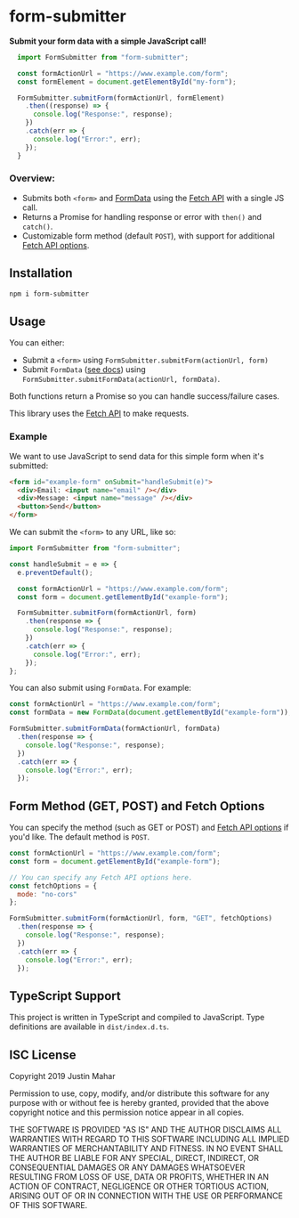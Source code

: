 # form-submitter

**Submit your form data with a simple JavaScript call!**

```js
  import FormSubmitter from "form-submitter";

  const formActionUrl = "https://www.example.com/form";
  const formElement = document.getElementById("my-form");

  FormSubmitter.submitForm(formActionUrl, formElement)
    .then((response) => {
      console.log("Response:", response);
    })
    .catch(err => {
      console.log("Error:", err);
    });
  }
```

### Overview:

- Submits both `<form>` and [FormData](https://developer.mozilla.org/en-US/docs/Web/API/FormData) using the [Fetch API](https://developer.mozilla.org/en-US/docs/Web/API/Fetch_API) with a single JS call.
- Returns a Promise for handling response or error with `then()` and `catch()`.
- Customizable form method (default `POST`), with support for additional [Fetch API options](https://developer.mozilla.org/en-US/docs/Web/API/WindowOrWorkerGlobalScope/fetch#Parameters).

## Installation

```bash
npm i form-submitter
```

## Usage

You can either:

- Submit a `<form>` using `FormSubmitter.submitForm(actionUrl, form)`
- Submit `FormData` ([see docs](https://developer.mozilla.org/en-US/docs/Web/API/FormData)) using `FormSubmitter.submitFormData(actionUrl, formData)`.

Both functions return a Promise so you can handle success/failure cases.

This library uses the [Fetch API](https://developer.mozilla.org/en-US/docs/Web/API/Fetch_API) to make requests.

### Example

We want to use JavaScript to send data for this simple form when it's submitted:

```html
<form id="example-form" onSubmit="handleSubmit(e)">
  <div>Email: <input name="email" /></div>
  <div>Message: <input name="message" /></div>
  <button>Send</button>
</form>
```

We can submit the `<form>` to any URL, like so:

```js
import FormSubmitter from "form-submitter";

const handleSubmit = e => {
  e.preventDefault();

  const formActionUrl = "https://www.example.com/form";
  const form = document.getElementById("example-form");

  FormSubmitter.submitForm(formActionUrl, form)
    .then(response => {
      console.log("Response:", response);
    })
    .catch(err => {
      console.log("Error:", err);
    });
};
```

You can also submit using `FormData`. For example:

```js
const formActionUrl = "https://www.example.com/form";
const formData = new FormData(document.getElementById("example-form"));

FormSubmitter.submitFormData(formActionUrl, formData)
  .then(response => {
    console.log("Response:", response);
  })
  .catch(err => {
    console.log("Error:", err);
  });
```

## Form Method (GET, POST) and Fetch Options

You can specify the method (such as GET or POST) and [Fetch API options](https://developer.mozilla.org/en-US/docs/Web/API/WindowOrWorkerGlobalScope/fetch#Parameters) if you'd like. The default method is `POST`.

```js
const formActionUrl = "https://www.example.com/form";
const form = document.getElementById("example-form");

// You can specify any Fetch API options here.
const fetchOptions = {
  mode: "no-cors"
};

FormSubmitter.submitForm(formActionUrl, form, "GET", fetchOptions)
  .then(response => {
    console.log("Response:", response);
  })
  .catch(err => {
    console.log("Error:", err);
  });
```

## TypeScript Support

This project is written in TypeScript and compiled to JavaScript. Type definitions are available in `dist/index.d.ts`.

## ISC License

Copyright 2019 Justin Mahar

Permission to use, copy, modify, and/or distribute this software for any purpose with or without fee is hereby granted, provided that the above copyright notice and this permission notice appear in all copies.

THE SOFTWARE IS PROVIDED "AS IS" AND THE AUTHOR DISCLAIMS ALL WARRANTIES WITH REGARD TO THIS SOFTWARE INCLUDING ALL IMPLIED WARRANTIES OF MERCHANTABILITY AND FITNESS. IN NO EVENT SHALL THE AUTHOR BE LIABLE FOR ANY SPECIAL, DIRECT, INDIRECT, OR CONSEQUENTIAL DAMAGES OR ANY DAMAGES WHATSOEVER RESULTING FROM LOSS OF USE, DATA OR PROFITS, WHETHER IN AN ACTION OF CONTRACT, NEGLIGENCE OR OTHER TORTIOUS ACTION, ARISING OUT OF OR IN CONNECTION WITH THE USE OR PERFORMANCE OF THIS SOFTWARE.
